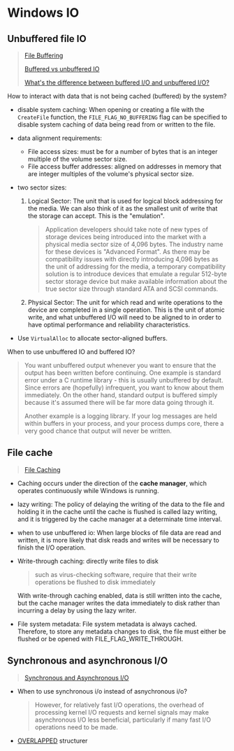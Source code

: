 # Windows IO

## Unbuffered file IO

> [File Buffering](https://docs.microsoft.com/en-us/windows/win32/fileio/file-buffering)
>
> [Buffered vs unbuffered IO](https://stackoverflow.com/questions/1450551/buffered-vs-unbuffered-io)
>
> [What's the difference between buffered I/O and unbuffered I/O?](https://www.quora.com/Whats-the-difference-between-buffered-I-O-and-unbuffered-I-O)

How to interact with data that is not being cached (buffered) by the system?

- disable system caching: When opening or creating a file with the `CreateFile` function, the `FILE_FLAG_NO_BUFFERING` flag can be specified to disable system caching of data being read from or written to the file.

- data alignment requirements:
  - File access sizes: must be for a number of bytes that is an integer multiple of the volume sector size.
  - File access buffer addresses: aligned on addresses in memory that are integer multiples of the volume's physical sector size.

- two sector sizes:

  1. Logical Sector: The unit that is used for logical block addressing for the media. We can also think of it as the smallest unit of write that the storage can accept. This is the "emulation".

     > Application developers should take note of new types of storage devices being introduced into the market with a physical media sector size of 4,096 bytes. The industry name for these devices is "Advanced Format". As there may be compatibility issues with directly introducing 4,096 bytes as the unit of addressing for the media, a temporary compatibility solution is to introduce devices that emulate a regular 512-byte sector storage device but make available information about the true sector size through standard ATA and SCSI commands.

  2. Physical Sector: The unit for which read and write operations to the device are completed in a single operation. This is the unit of atomic write, and what unbuffered I/O will need to be aligned to in order to have optimal performance and reliability characteristics.

- Use `VirtualAlloc` to allocate sector-aligned buffers.

When to use unbuffered IO and buffered IO?

> You want unbuffered output whenever you want to ensure that the output has been written before continuing. One example is standard error under a C runtime library - this is usually unbuffered by default. Since errors are (hopefully) infrequent, you want to know about them immediately. On the other hand, standard output is buffered simply because it's assumed there will be far more data going through it.
>
> Another example is a logging library. If your log messages are held within buffers in your process, and your process dumps core, there a very good chance that output will never be written.

## File cache

> [File Caching](https://docs.microsoft.com/en-us/windows/win32/fileio/file-caching)

- Caching occurs under the direction of the **cache manager**, which operates continuously while Windows is running. 

- lazy writing: The policy of delaying the writing of the data to the file and holding it in the cache until the cache is flushed is called lazy writing, and it is triggered by the cache manager at a determinate time interval.

- when to use unbuffered io: When large blocks of file data are read and written, it is more likely that disk reads and writes will be necessary to finish the I/O operation.

- Write-through caching: directly write files to disk

  > such as virus-checking software, require that their write operations be flushed to disk immediately

  With write-through caching enabled, data is still written into the cache, but the cache manager writes the data immediately to disk rather than incurring a delay by using the lazy writer. 

- File system metadata: File system metadata is always cached. Therefore, to store any metadata changes to disk, the file must either be flushed or be opened with FILE_FLAG_WRITE_THROUGH.

## Synchronous and asynchronous I/O

> [Synchronous and Asynchronous I/O](https://docs.microsoft.com/en-us/windows/win32/fileio/synchronous-and-asynchronous-i-o)

- When to use synchronous i/o instead of asnychronous i/o?

  > However, for relatively fast I/O operations, the overhead of processing kernel I/O requests and kernel signals may make asynchronous I/O less beneficial, particularly if many fast I/O operations need to be made.

- [OVERLAPPED](https://docs.microsoft.com/en-us/windows/win32/api/minwinbase/ns-minwinbase-overlapped) structurer

